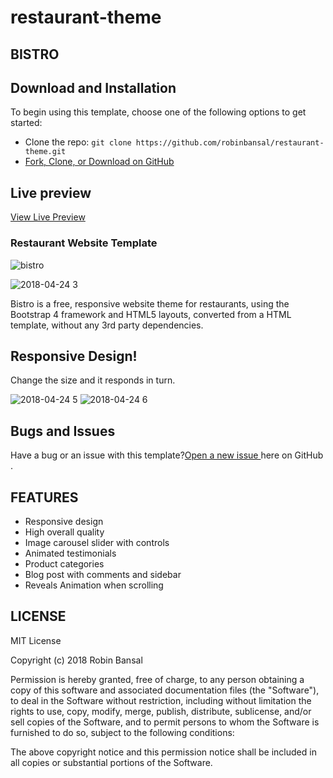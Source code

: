 # restaurant-theme

## BISTRO

## Download and Installation

To begin using this template, choose one of the following options to get started:
- Clone the repo: `git clone https://github.com/robinbansal/restaurant-theme.git`
- [Fork, Clone, or Download on GitHub](https://github.com/robinbansal/restaurant-theme)

## Live preview
 [View Live Preview](https://robinbansal.github.io/Restau-tHEME/)
### Restaurant Website Template

![bistro](https://user-images.githubusercontent.com/26331958/39125318-2abfa316-471c-11e8-9368-505ad1a59789.png)

![2018-04-24 3](https://user-images.githubusercontent.com/26331958/39189456-eae38a9e-47ef-11e8-8a9e-6cc320198453.png)

Bistro is a free, responsive website theme for restaurants, using the Bootstrap 4 framework and HTML5 layouts, converted from a HTML template, without any 3rd party dependencies.

## Responsive Design!

Change the size and it responds in turn.

![2018-04-24 5](https://user-images.githubusercontent.com/26331958/39194487-7f07a5ec-47fb-11e8-8d36-69850d1f1285.png)     ![2018-04-24 6](https://user-images.githubusercontent.com/26331958/39194518-8f32cc94-47fb-11e8-9076-d9701ab98d6a.png)                                                 




## Bugs and Issues
 Have a bug or an issue with this template?[Open a new issue ](https://github.com/robinbansal/restaurant-theme/issues/new) here on GitHub .

## FEATURES
 - Responsive design
 - High overall quality
 - Image carousel slider with controls
 - Animated testimonials
 - Product categories
 - Blog post with comments and sidebar
 - Reveals Animation when scrolling

## LICENSE 
  
  MIT License

Copyright (c) 2018 Robin Bansal

Permission is hereby granted, free of charge, to any person obtaining a copy
of this software and associated documentation files (the "Software"), to deal
in the Software without restriction, including without limitation the rights
to use, copy, modify, merge, publish, distribute, sublicense, and/or sell
copies of the Software, and to permit persons to whom the Software is
furnished to do so, subject to the following conditions:

The above copyright notice and this permission notice shall be included in all
copies or substantial portions of the Software.

